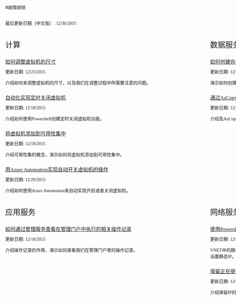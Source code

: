 <properties linkid="troubleshoot" urlDisplayName="troubleshoot" pageTitle="故障排除" metaKeywords="troubleshoot" disableRightNav="true" description="" metaCanonical="" services="" documentationCenter="" title="" authors="" solutions="" manager="" editor="" />
<tags ms.service="" ms.date="" wacn.date=""/>

#故障排除

<div style="margin: 0px auto;">
        <div style="width:1200px">
            <div style="margin-top:30px;"><span style="font-weight:normal;font-family:'Microsoft YaHei';font-size:14px;"> 最后更新日期（中文版）: 12/30/2015 </span></div>
        </div>
        <div style="width: 1200px;margin-top:40px;">
            <div style="width: 550px;  margin-right: 100px;  display: inline-block;">
                <div style="width: 550px;">
                    <div><span style="font-size:24px;font-family:'Microsoft YaHei';font-weight:normal;">计算</span></div>
                    <div style="margin-top:25px;"><a href="/documentation/articles/troubleshoot/virtual-machine-how-to-reset-vm-size" style="font-size:16px;font-family:'Microsoft YaHei';font-weight:normal;">如何调整虚拟机的尺寸</a></div>
                    <div style="margin-top:10px;"><span style="font-weight:normal;font-size:14px;font-family:'Microsoft YaHei';"> 更新日期: 12/23/2015 </span></div>
                    <div style="margin-top:15px;"><span style="font-family:'Microsoft YaHei';font-size:14px">介绍如何来调整虚拟机的尺寸，以及我们在调整过程中所需要注意的问题。</span></div>
                    <div style="margin-top:25px;"><a href="/documentation/articles/troubleshoot/virtual-machine-how-to-turn-off-vm-automatically" style="font-size:16px;font-family:'Microsoft YaHei';">自动化实现定时关闭虚拟机</a></div>
                    <div style="margin-top:10px;"><span style="font-weight:normal;font-size:14px;font-family:'Microsoft YaHei';"> 更新日期: 12/18/2015 </span></div>
                    <div style="margin-top:15px;"><span style="font-family:'Microsoft YaHei';font-size:14px">介绍如何使用Powershell创建定时关闭虚拟机功能。</span></div>
                    <div style="margin-top:25px;"><a href="/documentation/articles/troubleshoot/virtual-machine-add-vm-to-availability-group" style="font-size:16px;font-family:'Microsoft YaHei';">将虚拟机添加到可用性集中</a></div>
                    <div style="margin-top:10px;"><span style="font-weight:normal;font-size:14px;font-family:'Microsoft YaHei';"> 更新日期: 12/18/2015 </span></div>
                    <div style="margin-top:15px;"><span style="font-family:'Microsoft YaHei';font-size:14px">介绍可用性集的概念，演示如何将虚拟机添加到可用性集中。</span></div>
                    <div style="margin-top:25px;"><a href="/documentation/articles/troubleshoot/virtual-machine-add-vm-to-availability-group" style="font-size:16px;font-family:'Microsoft YaHei';">用Azure Automation实现自动开关虚拟机的操作</a></div>
                    <div style="margin-top:10px;"><span style="font-weight:normal;font-size:14px;font-family:'Microsoft YaHei';"> 更新日期: 12/29/2015 </span></div>
                    <div style="margin-top:15px;"><span style="font-family:'Microsoft YaHei';font-size:14px">介绍如何使用Azure Automation来自动实现开启或者关闭虚拟机。</span></div>
                </div>
            </div>
            <div style="width:550px; float:right">
                <div style="width: 550px;">
                    <div><span style="font-size:24px;font-family:'Microsoft YaHei';font-weight:normal;">数据服务</span></div>
                    <div style="margin-top:25px;"><a href="/documentation/articles/troubleshoot/storage-how-to-create-account-container" style="font-size:16px;font-family:'Microsoft YaHei';">如何创建存储账号及容器</a></div>
                    <div style="margin-top:10px;"><span style="font-weight:normal;font-size:14px;font-family:'Microsoft YaHei';"> 更新日期: 12/14/2015 </span></div>
                    <div style="margin-top:15px;"><span style="font-family:'Microsoft YaHei';font-size:14px">演示如何创建存储账号及容器，解析我们在创建过程中需要注意的一些概念性问题。</span></div>
                    <div style="margin-top:25px;"><a href="/documentation/articles/troubleshoot/storage-how-to-use-azcopy" style="font-size:16px;font-family:'Microsoft YaHei';">通过AzCopy操作Azure存储</a></div>
                    <div style="margin-top:10px;"><span style="font-weight:normal;font-size:14px;font-family:'Microsoft YaHei';"> 更新日期: 12/17/2015 </span></div>
                    <div style="margin-top:15px;"><span style="font-family:'Microsoft YaHei';font-size:14px">介绍及AzCopy，演示AzCopy的一些常规操作指令。</span></div>
                </div>
            </div>
        </div>
        <div style="width: 1200px;margin-top: 40px;">
            <div style="width: 550px; margin-right: 100px; display: inline-block;">
                <div style="width: 550px;">
                    <div><span style="font-size:24px;font-family:'Microsoft YaHei';font-weight:normal;">应用服务</span></div>
                    <div style="margin-top:25px;"><a href="/documentation/articles/troubleshoot/management-portal-how-to-see-operation-log" style="font-size:16px;font-family:'Microsoft YaHei';">如何通过管理服务查看在管理门户中执行的相关操作记录</a></div>
                    <div style="margin-top:10px;"><span style="font-weight:normal;font-size:14px;font-family:'Microsoft YaHei';"> 更新日期: 12/18/2015 </span></div>
                    <div style="margin-top:15px;"><span style="font-family:'Microsoft YaHei';font-size:14px">介绍操作记录的作用，演示如何查看我们在管理门户里的操作记录。</span></div>
                </div>
            </div>
            <div style="width:550px; float:right">
                <div style="width: 550px;">
                    <div><span style="font-size:24px;font-family:'Microsoft YaHei';font-weight:normal;">网络服务</span></div>
                    <div style="margin-top:25px;"><a href="/documentation/articles/troubleshoot/virtual-network-how-to-use-internal-ip" style="font-size:16px;font-family:'Microsoft YaHei';">使用Powershell设置VNET中的静态IP</a></div>
                    <div style="margin-top:10px;"><span style="font-weight:normal;font-size:14px;font-family:'Microsoft YaHei';"> 更新日期: 12/16/2015 </span></div>
                    <div style="margin-top:15px;"><span style="font-family:'Microsoft YaHei';font-size:14px">VNET中的静态IP的作用，演示如何使用Powershell对虚拟机设置静态IP、对已有的虚拟机设置静态IP。</span></div>
                    <div style="margin-top:25px;"><a href="/documentation/articles/troubleshoot/virtual-network-how-to-use-reserved-ip" style="font-size:16px;font-family:'Microsoft YaHei';">保留正在使用的VIP</a></div>
                    <div style="margin-top:10px;"><span style="font-weight:normal;font-size:14px;font-family:'Microsoft YaHei';"> 更新日期: 12/18/2015 </span></div>
                    <div style="margin-top:15px;"><span style="font-family:'Microsoft YaHei';font-size:14px">介绍保留IP的相关概念，演示如何使用Powershell来操作保留IP。</span></div>
                </div>
            </div>
        </div>
    </div>
 <div style="width: 1200px;margin-top: 50px;">
 </div>